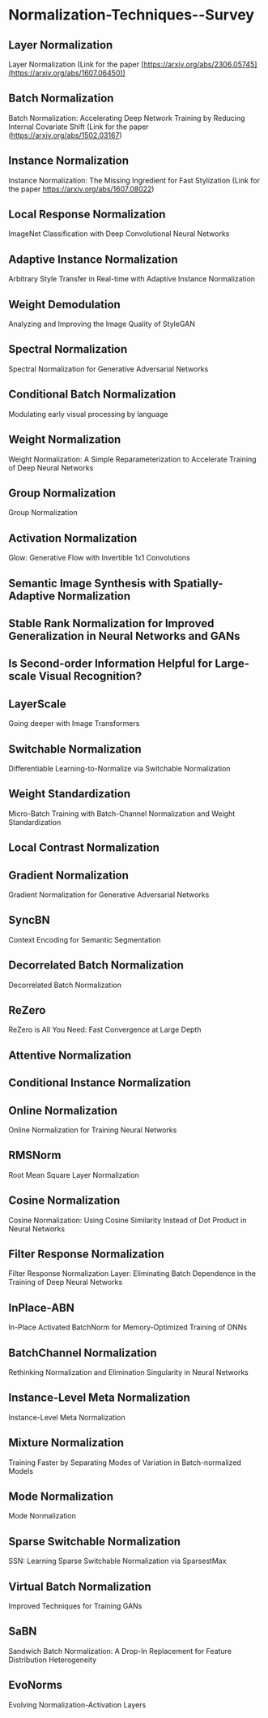 # Normalization-Techniques--Survey


 ##  Layer Normalization
 
 Layer Normalization  (Link for the paper [https://arxiv.org/abs/2306.05745](https://arxiv.org/abs/1607.06450))
 
 ##  Batch Normalization
 Batch Normalization: Accelerating Deep Network Training by Reducing Internal Covariate Shift (Link for the paper (https://arxiv.org/abs/1502.03167)

## Instance Normalization
 Instance Normalization: The Missing Ingredient for Fast Stylization  (Link for the paper https://arxiv.org/abs/1607.08022)

## Local Response Normalization
 ImageNet Classification with Deep Convolutional Neural Networks

## Adaptive Instance Normalization
 Arbitrary Style Transfer in Real-time with Adaptive Instance Normalization

## Weight Demodulation
 Analyzing and Improving the Image Quality of StyleGAN

## Spectral Normalization
 Spectral Normalization for Generative Adversarial Networks

 ## Conditional Batch Normalization
 Modulating early visual processing by language

 ## Weight Normalization
 Weight Normalization: A Simple Reparameterization to Accelerate Training of Deep Neural Networks

## Group Normalization
 Group Normalization

 ## Activation Normalization
 Glow: Generative Flow with Invertible 1x1 Convolutions


 ## Semantic Image Synthesis with Spatially-Adaptive Normalization

 
## Stable Rank Normalization for Improved Generalization in Neural Networks and GANs


## Is Second-order Information Helpful for Large-scale Visual Recognition?

## LayerScale
 Going deeper with Image Transformers

 ## Switchable Normalization
 Differentiable Learning-to-Normalize via Switchable Normalization

 ## Weight Standardization
 Micro-Batch Training with Batch-Channel Normalization and Weight Standardization

##  Local Contrast Normalization

 ## Gradient Normalization
 Gradient Normalization for Generative Adversarial Networks

 ## SyncBN
 Context Encoding for Semantic Segmentation

 ## Decorrelated Batch Normalization
 Decorrelated Batch Normalization

 ## ReZero
 ReZero is All You Need: Fast Convergence at Large Depth
	
##  Attentive Normalization
 
 ## Conditional Instance Normalization
 
 ## Online Normalization
 Online Normalization for Training Neural Networks

 ## RMSNorm
 Root Mean Square Layer Normalization

 ## Cosine Normalization
 Cosine Normalization: Using Cosine Similarity Instead of Dot Product in Neural Networks

 ## Filter Response Normalization
 Filter Response Normalization Layer: Eliminating Batch Dependence in the Training of Deep Neural Networks

 ## InPlace-ABN
 In-Place Activated BatchNorm for Memory-Optimized Training of DNNs

 ## BatchChannel Normalization
 Rethinking Normalization and Elimination Singularity in Neural Networks

 ## Instance-Level Meta Normalization
 Instance-Level Meta Normalization

##  Mixture Normalization
 Training Faster by Separating Modes of Variation in Batch-normalized Models

## Mode Normalization
 Mode Normalization

## Sparse Switchable Normalization
 SSN: Learning Sparse Switchable Normalization via SparsestMax

## Virtual Batch Normalization
 Improved Techniques for Training GANs

 ## SaBN
 Sandwich Batch Normalization: A Drop-In Replacement for Feature Distribution Heterogeneity

 ## EvoNorms
 Evolving Normalization-Activation Layers



